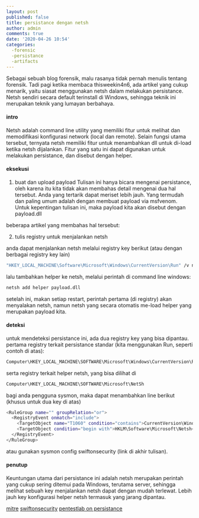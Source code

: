 ```yaml
---
layout: post
published: false
title: persistance dengan netsh
author: admin
comments: true
date: '2020-04-26 10:54'
categories:
  -forensic
  -persistance
  -artifacts
---
```


Sebagai sebuah blog forensik, malu rasanya tidak pernah menulis tentang forensik. Tadi pagi ketika membaca thisweekin4n6, ada artikel yang cukup menarik, yaitu siasat menggunakan netsh dalam melakukan persistance. Netsh sendiri secara default terinstall di Windows, sehingga teknik ini merupakan teknik yang lumayan berbahaya.

#### intro
Netsh adalah command line utility yang memiliki fitur untuk melihat dan memodifikasi konfigurasi network (local dan remote). Selain fungsi utama tersebut, ternyata netsh memiliki fitur untuk menambahkan dll untuk di-load ketika netsh dijalankan. Fitur  yang satu ini dapat digunakan untuk melakukan persistance, dan disebut dengan helper.

#### eksekusi

1. buat dan upload payload
Tulisan ini hanya bicara mengenai persistance, oleh karena itu kita tidak akan membahas detail mengenai dua hal tersebut. Anda yang tertarik dapat meriset lebih jauh. Yang termudah dan paling umum adalah dengan membuat payload via msfvenom. Untuk kepentingan tulisan ini, maka payload kita akan disebut dengan payload.dll

beberapa artikel yang membahas hal tersebut:

2. tulis registry untuk menjalankan  netsh

anda dapat menjalankan netsh melalui registry key berikut (atau dengan berbagai registry key lain)
```bash
"HKEY_LOCAL_MACHINE\Software\Microsoft\Windows\CurrentVersion\Run" /v namakey /t REG_SZ /d "C:\Windows\System32\netsh"
```

lalu tambahkan helper ke netsh, melalui perintah di command line windows:
```bash
netsh add helper payload.dll
```

setelah ini, makan setiap restart, perintah pertama (di registry) akan menyalakan netsh, namun netsh yang secara otomatis me-load helper yang merupakan payload kita.

#### deteksi
untuk mendeteksi persistance ini, ada dua registry key yang bisa dipantau. pertama registry terkait persistance standar (kita menggunakan Run, seperti contoh di atas):

```bash
Computer\HKEY_LOCAL_MACHINE\SOFTWARE\Microsoft\Windows\CurrentVersion\Run
```

serta registry terkait helper netsh, yang bisa dilihat di
```bash
Computer\HKEY_LOCAL_MACHINE\SOFTWARE\Microsoft\NetSh
```

bagi anda pengguna sysmon, maka dapat menambahkan line berikut (khusus untuk dua key di atas)
```bash
<RuleGroup name="" groupRelation="or">
  <RegistryEvent onmatch="include">
    <TargetObject name="T1060" condition="contains">CurrentVersion\Windows\Run</TargetObject> <!--Windows: [ https://msdn.microsoft.com/en-us/library/jj874148.aspx ] -->
    <TargetObject condition="begin with">HKLM\Software\Microsoft\Netsh</TargetObject> <!--Windows: Netsh helper DLL [ https://attack.mitre.org/wiki/Technique/T1128 ] -->
  </RegistryEvent>
</RuleGroup>
```
atau gunakan sysmon config swiftonsecurity (link di akhir tulisan).

#### penutup
Keuntungan utama dari persistance ini adalah netsh merupakan perintah yang cukup sering ditemui pada Windows, terutama server, sehingga melihat sebuah key menjalankan netsh dapat dengan mudah terlewat. Lebih jauh key konfigurasi helper netsh termasuk yang jarang dipantau.


[mitre](https://attack.mitre.org/techniques/T1128/)
[swiftonsecurity](https://github.com/SwiftOnSecurity/sysmon-config/blob/master/sysmonconfig-export.xml)
[pentestlab on persistance](https://pentestlab.blog/2019/10/29/persistence-netsh-helper-dll/)
